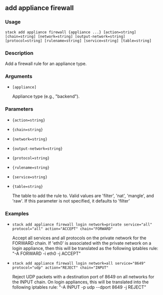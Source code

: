## add appliance firewall

### Usage

`stack add appliance firewall {appliance ...} [action=string] [chain=string] [network=string] [output-network=string] [protocol=string] [rulename=string] [service=string] [table=string]`

### Description


Add a firewall rule for an appliance type.



### Arguments

* `[appliance]`

   Appliance type (e.g., "backend").


### Parameters
* `{action=string}`
* `{chain=string}`
* `{network=string}`
* `{output-network=string}`
* `{protocol=string}`
* `{rulename=string}`
* `{service=string}`
* `{table=string}`

   The table to add the rule to. Valid values are 'filter',
	'nat', 'mangle', and 'raw'. If this parameter is not
	specified, it defaults to 'filter'

### Examples

* `stack add appliance firewall login network=private service="all" protocol="all" action="ACCEPT" chain="FORWARD"`

   Accept all services and all protocols on the private network for the
	FORWARD chain.
	If 'eth0' is associated with the private network on a login appliance,
	then this will be translated as the following iptables rule:
	"-A FORWARD -i eth0 -j ACCEPT"

* `stack add appliance firewall login network=all service="8649" protocol="udp" action="REJECT" chain="INPUT"`

   Reject UDP packets with a destination port of 8649 on all networks for
	the INPUT chain.
	On login appliances, this will be translated into the following
	iptables rule:
	"-A INPUT -p udp --dport 8649 -j REJECT"



